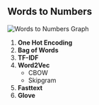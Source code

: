 ## Words to Numbers

![Words to Numbers Graph]()

1. **One Hot Encoding**
2. **Bag of Words**
3. **TF-IDF**
4. **Word2Vec**
   - CBOW
   - Skipgram
5. **Fasttext**
6. **Glove**

